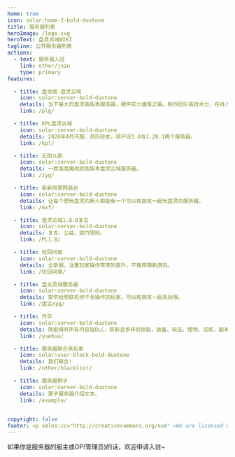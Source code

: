 ```yaml
---
home: true
icon: solar:home-2-bold-duotone
title: 服务器列表
heroImage: /logo.svg
heroText: 盘灵古域WIKI
tagline: 公开服务器列表
actions:
  - text: 服务器入驻
    link: other/join
    type: primary
features:

  - title: 盘龙阁-盘灵古域
    icon: solar:server-bold-duotone
    details: 当下最大的盘灵高版本服务器，硬件实力雄厚之最。制作团队高技术力，在线人数高，活跃玩家多，基础设施全面，DLC虽复杂但口味咸淡适宜，适合萌新游玩。
    link: /plg/

  - title: KPL盘灵古域
    icon: solar:server-bold-duotone
    details: 2020年4月开服，资历较老，现开设1.8与1.20.1两个服务器。
    link: /kpl/

  - title: 云阳九歌
    icon: solar:server-bold-duotone
    details: 一款高度魔改的高版本盘灵古域服务器。
    link: /zyg/

  - title: 新新向荣顾菇谷
    icon: solar:server-bold-duotone
    details: 让每个想玩盘灵的新人都能有一个可以和朋友一起玩盘灵的服务器。
    link: /mxf/

  - title: 盘灵古域1.8.8复古
    icon: solar:server-bold-duotone
    details: 复古，公益，腐竹陪玩。
    link: /PL1.8/

  - title: 轮回间章
    icon: solar:server-bold-duotone
    details: 全新服，注重玩家操作带来的提升，不推荐萌新游玩。
    link: /轮回间章/

  - title: 盘古灵域服务器
    icon: solar:server-bold-duotone
    details: 提供给想联机但不会操作的玩家，可以和朋友一起来玩哦。
    link: /盘古rpg/

  - title: 月华
    icon: solar:server-bold-duotone
    details: 除剧情外所有内容皆DLC，崭新且多样的技能，装备，玩法，怪物，试炼，副本，与完善易用的基础设施。
    link: /yuehua/

  - title: 服务器联合黑名单
    icon: solar:user-block-bold-duotone
    details: 我们联合!
    link: /other/blacklist/

  - title: 服务器例子
    icon: solar:server-bold-duotone
    details: 栗子服务器介绍文本。
    link: /example/

  
copyright: false
footer: <p xmlns:cc="http://creativecommons.org/ns#" >We are licensed under <a href="http://creativecommons.org/licenses/by/4.0/?ref=chooser-v1" target="_blank" rel="license noopener noreferrer" style="display:inline-block;">CC BY 4.0<img style="height:22px!important;margin-left:3px;vertical-align:text-bottom;" src="https://mirrors.creativecommons.org/presskit/icons/cc.svg?ref=chooser-v1"><img style="height:22px!important;margin-left:3px;vertical-align:text-bottom;" src="https://mirrors.creativecommons.org/presskit/icons/by.svg?ref=chooser-v1"></a></p><br />网站所涉及的公司名称、商标、产品等均为其各自所有者的资产，仅供识别。涉及游戏内的剧情文本为MayorTW & 紅石口袋所有。<br />"Minecraft"以及"我的世界"为美国微软公司的商标 本站与微软公司没有从属关系。| © 2015 - 2025 3ON EM | <a href="https://icp.gov.moe/?keyword=20240969" target="_blank">萌ICP备20240969号</a>
---
```


如果你是服务器的服主或OP(管理员)的话，欢迎申请入驻~
